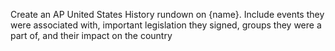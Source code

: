 Create an AP United States History rundown on {name}. Include events they were associated with, important legislation they signed, groups they were a part of, and their impact on the country